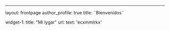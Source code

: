 ---
layout: frontpage
author_profile: true
title:  ¨Bienvenidos¨

widget-1:
  title: "Mi lygar"
  url:
  text: 'ecxmmlrkx'
